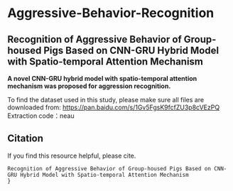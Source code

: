 # Aggressive-Behavior-Recognition
## Recognition of Aggressive Behavior of Group-housed Pigs Based on CNN-GRU Hybrid Model with Spatio-temporal Attention Mechanism
__A novel CNN-GRU hybrid model with spatio-temporal attention mechanism was proposed for aggression recognition.__

To find the dataset used in this study, please make sure all files are downloaded from: https://pan.baidu.com/s/1Gv5FgsK9fcfZU3p8cVEzPQ  Extraction code：neau

## Citation
If you find this resource helpful, please cite.

```
Recognition of Aggressive Behavior of Group-housed Pigs Based on CNN-GRU Hybrid Model with Spatio-temporal Attention Mechanism
} 
```
